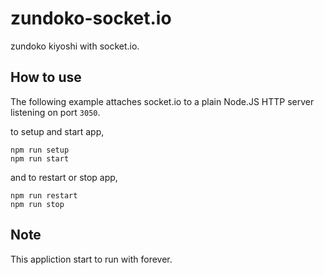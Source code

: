 # zundoko-socket.io
zundoko kiyoshi with socket.io.

## How to use

The following example attaches socket.io to a plain Node.JS
HTTP server listening on port `3050`.

to setup and start app, 

```
npm run setup
npm run start
```

and to restart or stop app, 

```
npm run restart
npm run stop
```

## Note

This appliction start to run with forever.
